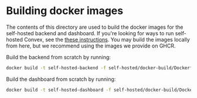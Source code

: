 # Building docker images

The contents of this directory are used to build the docker images for the
self-hosted backend and dashboard. If you're looking for ways to run self-hosted
Convex, see the [these instructions](../README.md). You may build the images
locally from here, but we recommend using the images we provide on GHCR.

Build the backend from scratch by running:

```sh
docker build -t self-hosted-backend -f self-hosted/docker-build/Dockerfile.backend .
```

Build the dashboard from scratch by running:

```sh
docker build -t self-hosted-dashboard -f self-hosted/docker-build/Dockerfile.dashboard .
```
